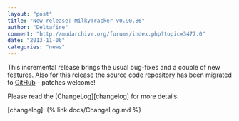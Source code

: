 ```yaml
---
layout: "post"
title: "New release: MilkyTracker v0.90.86"
author: "Deltafire"
comment: "http://modarchive.org/forums/index.php?topic=3477.0"
date: "2013-11-06"
categories: "news"
---
```


This incremental release brings the usual bug-fixes and a couple of new features. Also for this release the source code repository has been migrated to [GitHub][src-github] - patches welcome!

Please read the [ChangeLog][changelog] for more details.

[src-github]: http://github.com/MilkyTracker/MilkyTracker
[changelog]: {% link docs/ChangeLog.md %}
